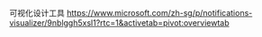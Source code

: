 可视化设计工具
https://www.microsoft.com/zh-sg/p/notifications-visualizer/9nblggh5xsl1?rtc=1&activetab=pivot:overviewtab